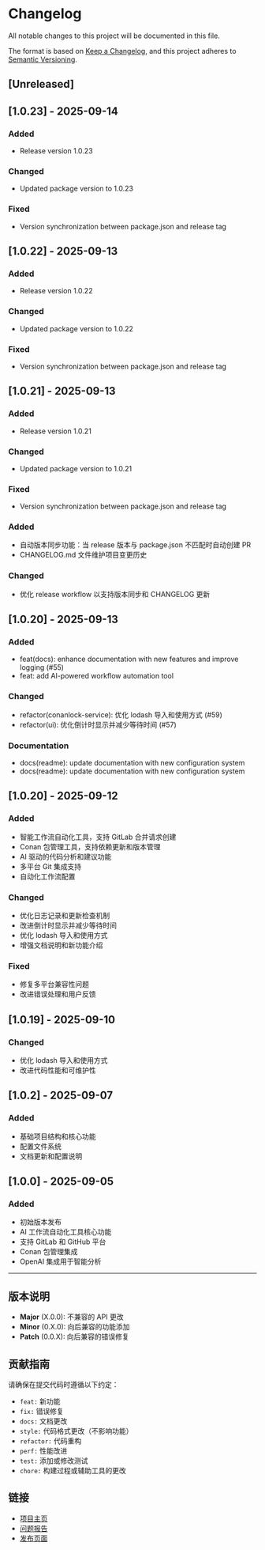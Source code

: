 # Changelog

All notable changes to this project will be documented in this file.

The format is based on [Keep a Changelog](https://keepachangelog.com/en/1.0.0/),
and this project adheres to [Semantic Versioning](https://semver.org/spec/v2.0.0.html).

## [Unreleased]

## [1.0.23] - 2025-09-14

### Added
- Release version 1.0.23

### Changed
- Updated package version to 1.0.23

### Fixed
- Version synchronization between package.json and release tag


## [1.0.22] - 2025-09-13

### Added
- Release version 1.0.22

### Changed
- Updated package version to 1.0.22

### Fixed
- Version synchronization between package.json and release tag


## [1.0.21] - 2025-09-13

### Added
- Release version 1.0.21

### Changed
- Updated package version to 1.0.21

### Fixed
- Version synchronization between package.json and release tag


### Added
- 自动版本同步功能：当 release 版本与 package.json 不匹配时自动创建 PR
- CHANGELOG.md 文件维护项目变更历史

### Changed
- 优化 release workflow 以支持版本同步和 CHANGELOG 更新

## [1.0.20] - 2025-09-13

### Added
- feat(docs): enhance documentation with new features and improve logging (#55)
- feat: add AI-powered workflow automation tool

### Changed
- refactor(conanlock-service): 优化 lodash 导入和使用方式 (#59)
- refactor(ui): 优化倒计时显示并减少等待时间 (#57)

### Documentation
- docs(readme): update documentation with new configuration system
- docs(readme): update documentation with new configuration system


## [1.0.20] - 2025-09-12

### Added
- 智能工作流自动化工具，支持 GitLab 合并请求创建
- Conan 包管理工具，支持依赖更新和版本管理
- AI 驱动的代码分析和建议功能
- 多平台 Git 集成支持
- 自动化工作流配置

### Changed
- 优化日志记录和更新检查机制
- 改进倒计时显示并减少等待时间
- 优化 lodash 导入和使用方式
- 增强文档说明和新功能介绍

### Fixed
- 修复多平台兼容性问题
- 改进错误处理和用户反馈

## [1.0.19] - 2025-09-10

### Changed
- 优化 lodash 导入和使用方式
- 改进代码性能和可维护性

## [1.0.2] - 2025-09-07

### Added
- 基础项目结构和核心功能
- 配置文件系统
- 文档更新和配置说明

## [1.0.0] - 2025-09-05

### Added
- 初始版本发布
- AI 工作流自动化工具核心功能
- 支持 GitLab 和 GitHub 平台
- Conan 包管理集成
- OpenAI 集成用于智能分析

---

## 版本说明

- **Major** (X.0.0): 不兼容的 API 更改
- **Minor** (0.X.0): 向后兼容的功能添加
- **Patch** (0.0.X): 向后兼容的错误修复

## 贡献指南

请确保在提交代码时遵循以下约定：

- `feat:` 新功能
- `fix:` 错误修复
- `docs:` 文档更改
- `style:` 代码格式更改（不影响功能）
- `refactor:` 代码重构
- `perf:` 性能改进
- `test:` 添加或修改测试
- `chore:` 构建过程或辅助工具的更改

## 链接

- [项目主页](https://github.com/HeiSir2014/git-aiflow)
- [问题报告](https://github.com/HeiSir2014/git-aiflow/issues)
- [发布页面](https://github.com/HeiSir2014/git-aiflow/releases)
